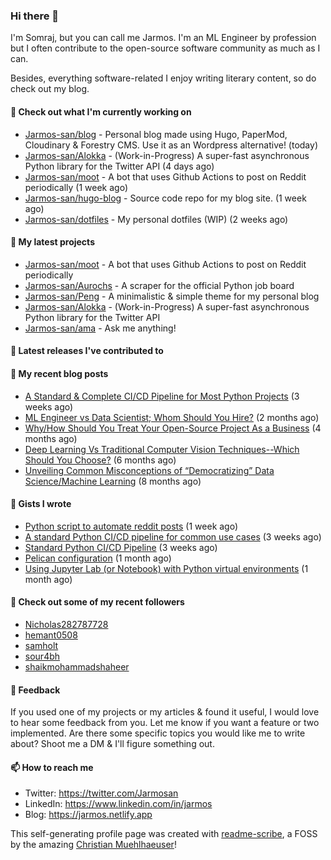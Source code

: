 ### Hi there 👋

I'm Somraj, but you can call me Jarmos. I'm an ML Engineer by profession but I often contribute to the open-source software community as much as I can.

Besides, everything software-related I enjoy writing literary content, so do check out my blog.

#### 👷 Check out what I'm currently working on

- [Jarmos-san/blog](https://github.com/Jarmos-san/blog) - Personal blog made using Hugo, PaperMod, Cloudinary &amp; Forestry CMS. Use it as an Wordpress alternative! (today)
- [Jarmos-san/Alokka](https://github.com/Jarmos-san/Alokka) - (Work-in-Progress) A super-fast asynchronous Python library for the Twitter API (4 days ago)
- [Jarmos-san/moot](https://github.com/Jarmos-san/moot) - A bot that uses Github Actions to post on Reddit periodically (1 week ago)
- [Jarmos-san/hugo-blog](https://github.com/Jarmos-san/hugo-blog) - Source code repo for my blog site. (1 week ago)
- [Jarmos-san/dotfiles](https://github.com/Jarmos-san/dotfiles) - My personal dotfiles (WIP) (2 weeks ago)

#### 🌱 My latest projects

- [Jarmos-san/moot](https://github.com/Jarmos-san/moot) - A bot that uses Github Actions to post on Reddit periodically
- [Jarmos-san/Aurochs](https://github.com/Jarmos-san/Aurochs) - A scraper for the official Python job board
- [Jarmos-san/Peng](https://github.com/Jarmos-san/Peng) - A minimalistic &amp; simple theme for my personal blog
- [Jarmos-san/Alokka](https://github.com/Jarmos-san/Alokka) - (Work-in-Progress) A super-fast asynchronous Python library for the Twitter API
- [Jarmos-san/ama](https://github.com/Jarmos-san/ama) - Ask me anything!

#### 🔭 Latest releases I've contributed to


#### 📜 My recent blog posts

- [A Standard	&amp; Complete CI/CD Pipeline for Most Python Projects](https://jarmos.netlify.app/posts/a-standard-ci-cd-pipeline-for-python-projects/) (3 weeks ago)
- [ML Engineer vs Data Scientist; Whom Should You Hire?](https://jarmos.netlify.app/posts/ml-engineer-vs-data-scientists-who-should-you-choose/) (2 months ago)
- [Why/How Should You Treat Your Open-Source Project As a Business](https://jarmos.netlify.app/posts/treat-your-open-source-project-as-a-business/) (4 months ago)
- [Deep Learning Vs Traditional Computer Vision Techniques--Which Should You Choose?](https://jarmos.netlify.app/posts/deep-learning-vs-traditional-techniques-a-comparison/) (6 months ago)
- [Unveiling Common Misconceptions of “Democratizing” Data Science/Machine Learning](https://jarmos.netlify.app/posts/unveiling-common-misconceptions-of-democratizing-data-science-machine-learning/) (8 months ago)

#### 📓 Gists I wrote

- [Python script to automate reddit posts](https://gist.github.com/438bd3d68fe7bce695fe7f3f4e886dc7) (1 week ago)
- [A standard Python CI/CD pipeline for common use cases](https://gist.github.com/a1f219934fd23ad6b915a37dd85a2864) (3 weeks ago)
- [Standard Python CI/CD Pipeline](https://gist.github.com/4f584ca1f0d0b64880741aef87565d86) (3 weeks ago)
- [Pelican configuration](https://gist.github.com/7dcb7f00ba2b56cdc38c03f44aa0565d) (1 month ago)
- [Using Jupyter Lab (or Notebook) with Python virtual environments](https://gist.github.com/b0dc5b9fda8d6e91f67a68ada1268cdf) (1 month ago)

#### 👯 Check out some of my recent followers

- [Nicholas282787728](https://github.com/Nicholas282787728)
- [hemant0508](https://github.com/hemant0508)
- [samholt](https://github.com/samholt)
- [sour4bh](https://github.com/sour4bh)
- [shaikmohammadshaheer](https://github.com/shaikmohammadshaheer)

#### 💬 Feedback

If you used one of my projects or my articles & found it useful, I would love to hear some feedback from you. Let me know if you want a feature or two implemented. Are there some specific topics you would like me to write about? Shoot me a DM & I'll figure something out.

#### 📫 How to reach me

- Twitter: https://twitter.com/Jarmosan
- LinkedIn: https://www.linkedin.com/in/jarmos
- Blog: https://jarmos.netlify.app

This self-generating profile page was created with [readme-scribe](https://github.com/muesli/readme-scribe), a FOSS by the amazing [Christian Muehlhaeuser](https://github.com/muesli)!
